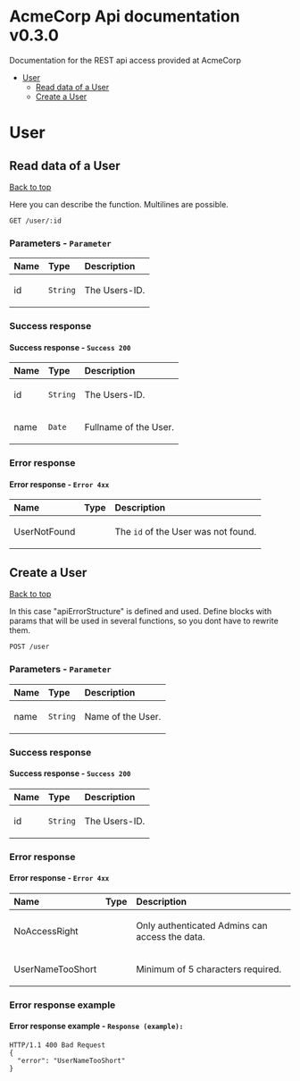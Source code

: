 <a name="top"></a>
# AcmeCorp Api documentation v0.3.0

Documentation for the REST api access provided at AcmeCorp

- [User](#User)
	- [Read data of a User](#Read-data-of-a-User)
	- [Create a User](#Create-a-User)
	

# <a name='User'></a> User

## <a name='Read-data-of-a-User'></a> Read data of a User
[Back to top](#top)

<p>Here you can describe the function. Multilines are possible.</p>

```
GET /user/:id
```

### Parameters - `Parameter`
| Name     | Type       | Description                           |
|:---------|:-----------|:--------------------------------------|
| id | `String` | <p>The Users-ID.</p> |


### Success response
#### Success response - `Success 200`
| Name     | Type       | Description                           |
|:---------|:-----------|:--------------------------------------|
| id | `String` | <p>The Users-ID.</p> |
| name | `Date` | <p>Fullname of the User.</p> |


### Error response
#### Error response - `Error 4xx`
| Name     | Type       | Description                           |
|:---------|:-----------|:--------------------------------------|
| UserNotFound |  | <p>The <code>id</code> of the User was not found.</p> |

## <a name='Create-a-User'></a> Create a User
[Back to top](#top)

<p>In this case &quot;apiErrorStructure&quot; is defined and used. Define blocks with params that will be used in several functions, so you dont have to rewrite them.</p>

```
POST /user
```

### Parameters - `Parameter`
| Name     | Type       | Description                           |
|:---------|:-----------|:--------------------------------------|
| name | `String` | <p>Name of the User.</p> |


### Success response
#### Success response - `Success 200`
| Name     | Type       | Description                           |
|:---------|:-----------|:--------------------------------------|
| id | `String` | <p>The Users-ID.</p> |


### Error response
#### Error response - `Error 4xx`
| Name     | Type       | Description                           |
|:---------|:-----------|:--------------------------------------|
| NoAccessRight |  | <p>Only authenticated Admins can access the data.</p> |
| UserNameTooShort |  | <p>Minimum of 5 characters required.</p> |

### Error response example
#### Error response example - `Response (example):`

```
HTTP/1.1 400 Bad Request
{
  "error": "UserNameTooShort"
}
```
